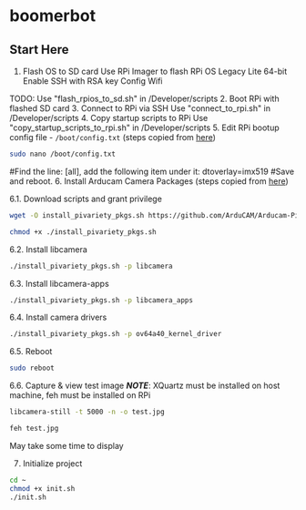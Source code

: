 # boomerbot

## Start Here

1. Flash OS to SD card
  Use RPi Imager to flash RPi OS Legacy Lite 64-bit
  Enable SSH with RSA key
  Config Wifi

  TODO: Use "flash_rpios_to_sd.sh" in /Developer/scripts
2. Boot RPi with flashed SD card
3. Connect to RPi via SSH
  Use "connect_to_rpi.sh" in /Developer/scripts
4. Copy startup scripts to RPi
  Use "copy_startup_scripts_to_rpi.sh" in /Developer/scripts
5. Edit RPi bootup config file - `/boot/config.txt` (steps copied from [here](https://docs.arducam.com/Raspberry-Pi-Camera/Multi-Camera-CamArray/quick-start/#imx519-multi-camera-kit:~:text=CAM1%C2%A0by%C2%A0default.-,IMX519%20Multi%2DCamera%20Kit%3A,following%20item%20under%20it%3A%0Adtoverlay%3Dimx519%0A%23Save%20and%20reboot.,-For%C2%A0Bullseye%C2%A0users))

  ```bash
  sudo nano /boot/config.txt
  ```

  #Find the line: [all], add the following item under it:
  dtoverlay=imx519
  #Save and reboot.
6. Install Arducam Camera Packages (steps copied from [here](https://docs.arducam.com/Raspberry-Pi-Camera/Multi-Camera-CamArray/quick-start/#64mp-ov64a40-multi-camera-kit:~:text=Operation%20Guide,64MP%20OV64A40%20Camera))

6.1. Download scripts and grant privilege

  ```bash
  wget -O install_pivariety_pkgs.sh https://github.com/ArduCAM/Arducam-Pivariety-V4L2-Driver/releases/download/install_script/install_pivariety_pkgs.sh
  ```

  ```bash
  chmod +x ./install_pivariety_pkgs.sh
  ```

6.2. Install libcamera

  ```bash
  ./install_pivariety_pkgs.sh -p libcamera
  ```

6.3. Install libcamera-apps

  ```bash
  ./install_pivariety_pkgs.sh -p libcamera_apps
  ```

6.4. Install camera drivers

  ```bash
  ./install_pivariety_pkgs.sh -p ov64a40_kernel_driver
  ```

6.5. Reboot

  ```bash
  sudo reboot
  ```

6.6. Capture & view test image
  ***NOTE***: XQuartz must be installed on host machine, feh must be installed on RPi

  ```bash
  libcamera-still -t 5000 -n -o test.jpg
  ```

  ```bash
  feh test.jpg
  ```

  May take some time to display

7. Initialize project

```bash
cd ~
chmod +x init.sh
./init.sh
```
